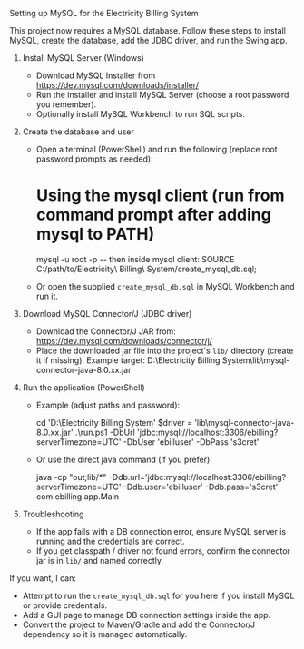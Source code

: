 Setting up MySQL for the Electricity Billing System

This project now requires a MySQL database. Follow these steps to install MySQL, create the database, add the JDBC driver, and run the Swing app.

1) Install MySQL Server (Windows)
   - Download MySQL Installer from https://dev.mysql.com/downloads/installer/
   - Run the installer and install MySQL Server (choose a root password you remember).
   - Optionally install MySQL Workbench to run SQL scripts.

2) Create the database and user
   - Open a terminal (PowerShell) and run the following (replace root password prompts as needed):

     # Using the mysql client (run from command prompt after adding mysql to PATH)
     mysql -u root -p
     -- then inside mysql client:
     SOURCE C:/path/to/Electricity\ Billing\ System/create_mysql_db.sql;

   - Or open the supplied `create_mysql_db.sql` in MySQL Workbench and run it.

3) Download MySQL Connector/J (JDBC driver)
   - Download the Connector/J JAR from: https://dev.mysql.com/downloads/connector/j/
   - Place the downloaded jar file into the project's `lib/` directory (create it if missing). Example target:
     D:\Electricity Billing System\lib\mysql-connector-java-8.0.xx.jar

4) Run the application (PowerShell)
   - Example (adjust paths and password):

     cd 'D:\Electricity Billing System'
     $driver = 'lib\mysql-connector-java-8.0.xx.jar'
     .\run.ps1 -DbUrl 'jdbc:mysql://localhost:3306/ebilling?serverTimezone=UTC' -DbUser 'ebilluser' -DbPass 's3cret'

   - Or use the direct java command (if you prefer):

     java -cp "out;lib/*" -Ddb.url='jdbc:mysql://localhost:3306/ebilling?serverTimezone=UTC' -Ddb.user='ebilluser' -Ddb.pass='s3cret' com.ebilling.app.Main

5) Troubleshooting
   - If the app fails with a DB connection error, ensure MySQL server is running and the credentials are correct.
   - If you get classpath / driver not found errors, confirm the connector jar is in `lib/` and named correctly.

If you want, I can:
- Attempt to run the `create_mysql_db.sql` for you here if you install MySQL or provide credentials.
- Add a GUI page to manage DB connection settings inside the app.
- Convert the project to Maven/Gradle and add the Connector/J dependency so it is managed automatically.
